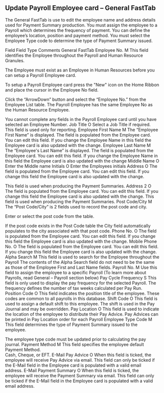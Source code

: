 ## Update Payroll Employee card – General FastTab

The General FastTab is use to edit the employee name and address details used for Payment Summary production. You must assign the employee to a Payroll which determines the frequency of payment.  You can define the employee’s location, position and payment method. You must select the Employee Type code to determine the type of Payment Summary issued.




Field	Field Type	Comments
General FastTab
Employee No.	M	This field identifies the Employee throughout the Payroll and Human Resource Granules.
 
The Employee must exist as an Employee in Human Resources before you can setup a Payroll Employee card.
 
To setup a Payroll Employee card press the "New" icon on the Home Ribbon and place the cursor in the Employee No field.  

Click the “ArrowDown” button and select the “Employee No.” from the Employee List table. The Payroll Employee has the same Employee No as the Human Resource Employee.

You cannot complete any fields in the Payroll Employee card until you have selected an Employee Number.
Job Title	O	Select a Job Title if required.  This field is used only for reporting.
Employee First Name	M	The “Employee First Name” is displayed.  The field is populated from the Employee card.  You can edit this field.  If you change the Employee Name in this field the Employee card is also updated with the change.
Employee Last Name	M	The “Employee's Last Name” is displayed. The field is populated from the Employee card.  You can edit this field.  If you change the Employee Name in this field the Employee card is also updated with the change
Middle Name	O	Enter the Middle name
Initials	O	Enter the Employees initials
Address	O	The field is populated from the Employee card.  You can edit this field.  If you change this field the Employee card is also updated with the change.  

This field is used when producing the Payment Summaries.
Address 2	O	The field is populated from the Employee card.  You can edit this field.  If you change this field the Employee card is also updated with the change.  This field is used when producing the Payment Summaries.
Post Code/City	M	The “Post Code/City” is 2 fields used to record the post code and city. 

Enter or select the post code from the table.

If the post code exists in the Post Code table the City field automatically populates to the city associated with that post code.
Phone No.	O	The field is populated from the Employee card.  You can edit this field.  If you change this field the Employee card is also updated with the change.
Mobile Phone No.	O	The field is populated from the Employee card.  You can edit this field.  If you change this field the Employee card is also updated with the change.
Alpha Search	M	This field is used to search for the Employee throughout the Payroll 
The contents of the Alpha Search field do not need to be the same as those of the Employee First and Last Name fields. 
Payroll No.	M	Use this field to assign the employee to a specific Payroll (To learn more about Payrolls, read General – Payroll section below)
Pay Cycle Frequency	S	This field is only used to display the pay frequency for the selected Payroll.
The frequency defines the number of tax weeks calculated per Pay Run.
Position Code	O	This field indicates the position title of the employee.  These codes are common to all payrolls in this database.
Shift Code	O	This field is used to assign a default shift to this employee. The shift is used in the Pay Journal and may be overridden.
Pay Location	O	This field is used to indicate the location of the employee to distribute their Pay Advice.
Pay Advices can be printed in Pay Location order for each Payroll 
Employee Type Code	M	This field determines the type of Payment Summary issued to the employee.  

The employee type code must be updated prior to calculating the pay journal.
Payment Method	M	This field specifies the employee default Payment Method.  
Cash, Cheque, or EFT.
E-Mail Pay Advice	O	When this field is ticked, the employee will receive Pay Advice via email. This field can only be ticked if the E-Mail field in the Employee card is populated with a valid email address.
E-Mail Payment Summary	O	When this field is ticked, the employee will receive the Payment Summary via email. This field can only be ticked if the E-Mail field in the Employee card is populated with a valid email address.
